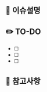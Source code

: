 ## 🔎 이슈설명
<!-- 구현할 사항에 대해 설명해주세요. -->

## ✏️ TO-DO
<!-- 투두리스트를 작성해주세요. -->
- [ ]
- [ ]
- [ ]

## 📃 참고사항
<!-- 참고한 사항이나 참고해야할 사항이 있다면 작성해주세요. -->